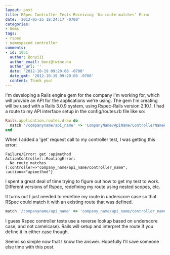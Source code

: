 ```yaml
---
layout: post
title: RSpec Controller Tests Receiving 'No route matches' Error
date: '2012-05-25 18:24:17 -0700'
categories:
- Gems
tags:
- rspec
- namespaced controller
comments:
- id: 1051
  author: Bonyiii
  author_email: boni@twine.hu
  author_url: ''
  date: '2012-10-19 09:20:08 -0700'
  date_gmt: '2012-10-19 09:20:08 -0700'
  content: Thank you!
---
```


I'm developing a Rails engine gem for the company I'm working for, which will
provide an API for the applications we're using.  The gem I'm creating will be
used with a Rails 3.0.9 system, using Rspec-Rails version 2.10.1. I had a route
to my API interface setup in the config/routes.rb file like so:

``` ruby
Rails.application.routes.draw do
  match '/companyname/api_name' => 'CompanyName/ApiName/ControllerName#apimethod'
end
```

When I added a 'get' request call to my controller test, I was getting this
error:

``` shell
Failure/Error: get :apimethod
ActionController::RoutingError:
  No route matches {:controller=>"company_name/api_name/controller_name", :action=>"apimethod"}
```

<!--more-->
I spent a great deal of time trying to figure out how to get my test to work.
Different versions of Rspec, redefining my route using nested scopes, etc.

It turns out I just needed to redefine my route in underscore case so that
RSpec could match it with an existing route that was defined.

``` ruby
match '/companyname/api_name' => 'company_name/api_name/controller_name#index'
```

I guess Rspec controller tests use a reverse lookup based on underscore case,
and not camelcase). Rails will setup and interpret the route if you define it
in either case though.

Seems so simple now that I know the answer. Hopefully I'll save someone else
time with this post.
